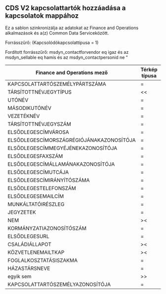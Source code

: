 ## <a name="cds-contacts-v2-to-contacts"></a>CDS V2 kapcsolattartók hozzáadása a kapcsolatok mappához

Ez a sablon szinkronizálja az adatokat az Finance and Operations alkalmazások és a(z) Common Data Serviceközött.

Forrásszűrő: (Kapcsolódókapcsolattípusa = 1)

Fordított forrásszűrő: msdyn_contactforvendor eq igaz és az msdyn_sellable eq hamis és az msdyn_contactpersonid ne "

Finance and Operations mező | Térkép típusa | Egyéb Dynamics 365 mező | Alapértelmezett érték
---|---|---|---
KAPCSOLATTARTÓSZEMÉLYPÁRTSZÁMA | = | msdyn_partynumber | 
TÁRSÍTOTTNÉVJEGYTÍPUS | << | egyik sem | Szállító
UTÓNÉV | = | utónév | 
MÁSODIKUTÓNÉV | = | másodikutónév | 
VEZETÉKNÉV | = | vezetéknév | 
TÁRSÍTOTTNÉVJEGYSZÁM | = | msdyn_vendorcontactid.msdyn_vendoraccountnumber | 
ELSŐDLEGESCÍMVÁROSA | = | address1_city | 
ELSŐDLEGESCÍMORSZÁGRÉGIÓJÁNAKAZONOSÍTÓJA | = | address1_country | 
ELSŐDLEGESCÍMMEGYÉJÉNEKAZONOSÍTÓJA | = | address1_county | 
ELSŐDLEGESFAXSZÁM | = | faxszám | 
ELSŐDLEGESCÍMÁLLAMÁNAKAZONOSÍTÓJA | = | address1_stateorprovince | 
ELSŐDLEGESCÍMUTCÁJA | = | address1_line1 | 
ELSŐDLEGESCÍMIRÁNYÍTÓSZÁMA | = | address1_postalcode | 
ELSŐDLEGESTELEFONSZÁM | = | telefonszám1 | 
ELSŐDLEGESEMAILCÍM | = | emailcím1 | 
MUNKÁLTATÓIRÉSZLEG | = | részleg | 
JEGYZETEK | = | leírás | 
NEM | >< | nemkód | 
KORMÁNYZATIAZONOSÍTÓSZÁM | = | kormányzatiazonosító | 
ELSŐDLEGESURL | = | weboldalurl | 
CSALÁDIÁLLAPOT | >< | családiállapotkódja | 
KÖZVETLENEMAILTKAP | >< | neküldjönemailt | 
FOGLALKOSZTATÁSISZAKMA | = | mukakör | 
HÁZASTÁRSNEVE | = | házastársakneve | 
egyik sem | >> | msdyn_contactforvendor | Igaz
KAPCSOLATTARTÓSZEMÉLYAZONOSÍTÓJA | = | msdyn_contactpersonid | 
